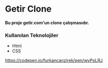 # Getir Clone
#### Bu proje getir.com'un clone çalışmasıdır.
### Kullanılan Teknolojiler
- Html
- CSS

https://codepen.io/furkancanzirek/pen/wvPoLRJ

